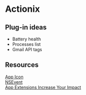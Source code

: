 Actionix
========

Plug-in ideas
-------------
 - Battery health
 - Processes list
 - Gmail API tags

Resources
---------
[App Icon](https://www.iconfinder.com/icons/183175/genius_icon#size=512)  
[NSEvent](https://developer.apple.com/library/mac/documentation/Cocoa/Reference/ApplicationKit/Classes/NSEvent_Class/Reference/Reference.html)  
[App Extensions Increase Your Impact](https://developer.apple.com/library/prerelease/mac/documentation/General/Conceptual/ExtensibilityPG/index.html)  
